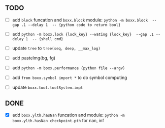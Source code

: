 

## TODO

 - [ ] add `block` funcation and `boxx.block` module: `python -m boxx.block  --gap .1 --delay 1  -- {python code to return bool}`

 - [ ] add `python -m boxx.lock {lock_key} --wating {lock_key}  --gap .1 --delay 1  -- {shell cmd}`

 - [ ] update `tree` to `tree(seq, deep, __max_log)`

 - [ ] add pasteImg(bg, fg)
  
 - [ ] add `python -m boxx.performance {python file --argv}`
 
 - [ ] add `from boxx.symbol import *` to do symbol computing
 
 - [ ] update `boxx.tool.toolSystem.impt` 

## DONE

 - [x] add `boxx.ylth.hasNan` funcation and module: `python -m boxx.ylth.hasNan checkpoint.pth` for nan, inf
